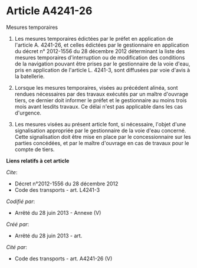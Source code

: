 # Article A4241-26

Mesures temporaires 

1. Les mesures temporaires édictées par le préfet en application de l'article A. 4241-26, et celles édictées par le
gestionnaire en application du décret n° 2012-1556 du 28 décembre 2012 déterminant la liste des mesures temporaires
d'interruption ou de modification des conditions de la navigation pouvant être prises par le gestionnaire de la voie d'eau,
pris en application de l'article L. 4241-3, sont diffusées par voie d'avis à la batellerie. 

2. Lorsque les mesures temporaires, visées au précédent alinéa, sont rendues nécessaires par des travaux exécutés par un
maître d'ouvrage tiers, ce dernier doit informer le préfet et le gestionnaire au moins trois mois avant lesdits travaux. Ce
délai n'est pas applicable dans les cas d'urgence. 

3. Les mesures visées au présent article font, si nécessaire, l'objet d'une signalisation appropriée par le gestionnaire de
la voie d'eau concerné. Cette signalisation doit être mise en place par le concessionnaire sur les parties concédées, et par
le maître d'ouvrage en cas de travaux pour le compte de tiers.

**Liens relatifs à cet article**

_Cite_:

  - Décret n°2012-1556 du 28 décembre 2012
  - Code des transports - art. L4241-3

_Codifié par_:

  - Arrêté du 28 juin 2013 -  Annexe (V)

_Créé par_:

  - Arrêté du 28 juin 2013 - art.

_Cité par_:

  - Code des transports - art. A4241-26 (V)
